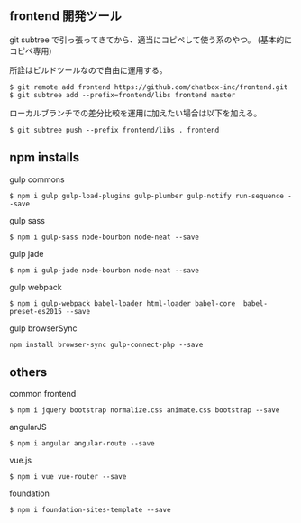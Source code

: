 ## frontend 開発ツール

git subtree で引っ張ってきてから、適当にコピペして使う系のやつ。
(基本的にコピペ専用)

所詮はビルドツールなので自由に運用する。

````
$ git remote add frontend https://github.com/chatbox-inc/frontend.git
$ git subtree add --prefix=frontend/libs frontend master
````

ローカルブランチでの差分比較を運用に加えたい場合は以下を加える。

````
$ git subtree push --prefix frontend/libs . frontend
````


## npm installs 

gulp commons

````
$ npm i gulp gulp-load-plugins gulp-plumber gulp-notify run-sequence --save
````

gulp sass

````
$ npm i gulp-sass node-bourbon node-neat --save
````

gulp jade

````
$ npm i gulp-jade node-bourbon node-neat --save
````

gulp webpack

````
$ npm i gulp-webpack babel-loader html-loader babel-core  babel-preset-es2015 --save
````

gulp browserSync

````
npm install browser-sync gulp-connect-php --save
````


## others

common frontend

````
$ npm i jquery bootstrap normalize.css animate.css bootstrap --save
````

angularJS

````np
$ npm i angular angular-route --save
````

vue.js 

````np
$ npm i vue vue-router --save
````



foundation

````
$ npm i foundation-sites-template --save
````


